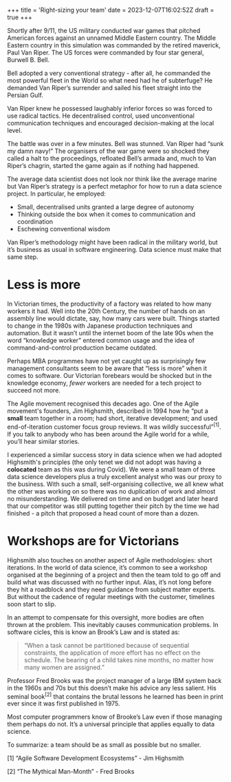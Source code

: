 +++
title = 'Right-sizing your team'
date = 2023-12-07T16:02:52Z
draft = true
+++

Shortly after 9/11, the US military conducted war games that pitched American forces against an unnamed Middle Eastern country. The Middle Eastern country in this simulation was commanded by the retired maverick, Paul Van Riper. The US forces were commanded by four star general, Burwell B. Bell. 

Bell adopted a very conventional strategy - after all, he commanded the most powerful fleet in the World so what need had he of subterfuge? He demanded Van Riper’s surrender and sailed his fleet straight into the Persian Gulf.

Van Riper knew he possessed laughably inferior forces so was forced to use radical tactics. He decentralised control, used unconventional communication techniques and encouraged decision-making at the local level.

The battle was over in a few minutes. Bell was stunned. Van Riper had “sunk my damn navy!” The organisers of the war game were so shocked they called a halt to the proceedings, refloated Bell’s armada and, much to Van Riper’s chagrin, started the game again as if nothing had happened.

The average data scientist does not look nor think like the average marine but Van Riper’s strategy is a perfect metaphor for how to run a data science project. In particular, he employed:

- Small, decentralised units granted a large degree of autonomy
- Thinking outside the box when it comes to communication and coordination
- Eschewing conventional wisdom 

Van Riper’s methodology might have been radical in the military world, but it’s business as usual in software engineering. Data science must make that same step.

# Less is more

In Victorian times, the productivity of a factory was related to how many workers it had. Well into the 20th Century, the number of hands on an assembly line would dictate, say, how many cars were built. Things started to change in the 1980s with Japanese production techniques and automation. But it wasn’t until the internet boom of the late 90s when the word “knowledge worker” entered common usage and the idea of command-and-control production became outdated.

Perhaps MBA programmes have not yet caught up as surprisingly few management consultants seem to be aware that “less is more” when it comes to software. Our Victorian forebears would be shocked but in the knowledge economy, _fewer_ workers are needed for a tech project to succeed not more.

The Agile movement recognised this decades ago. One of the Agile movement's founders, Jim Highsmith, described in 1994 how he “put a **small** team together in a room; had short, iterative development; and used end-of-iteration customer focus group reviews. It was wildly successful”<sup>[1]</sup>. If you talk to anybody who has been around the Agile world for a while, you’ll hear similar stories.

I experienced a similar success story in data science when we had adopted Highsmith's principles (the only tenet we did not adopt was having a **colocated** team as this was during Covid). We were a small team of three data science developers plus a truly excellent analyst who was our proxy to the business. With such a small, self-organising collective, we all knew what the other was working on so there was no duplication of work and almost no misunderstanding. We delivered on time and on budget and later heard that our competitor was still putting together their pitch by the time we had finished - a pitch that proposed a head count of more than a dozen.

# Workshops are for Victorians

Highsmith also touches on another aspect of Agile methodologies: short iterations. In the world of data science, it’s common to see a workshop organised at the beginning of a project and then the team told to go off and build what was discussed with no further input. Alas, it’s not long before they hit a roadblock and they need guidance from subject matter experts. But without the cadence of regular meetings with the customer, timelines soon start to slip.

In an attempt to compensate for this oversight, more bodies are often thrown at the problem. This inevitably causes communication problems. In software cicles, this is know an Brook’s Law and is stated as:

> “When a task cannot be partitioned because of sequential constraints, the application of more effort has no effect on the schedule. The bearing of a child takes nine months, no matter how many women are assigned.”

Professor Fred Brooks was the project manager of a large IBM system back in the 1960s and 70s but this doesn’t make his advice any less salient. His seminal book<sup>[2]</sup> that contains the brutal lessons he learned has been in print ever since it was first published in 1975. 

Most computer programmers know of Brooke’s Law even if those managing them perhaps do not. It’s a universal principle that applies equally to data science. 

To summarize: a team should be as small as possible but no smaller. 


[1] “Agile Software Development Ecosystems” - Jim Highsmith 

[2] “The Mythical Man-Month” - Fred Brooks
